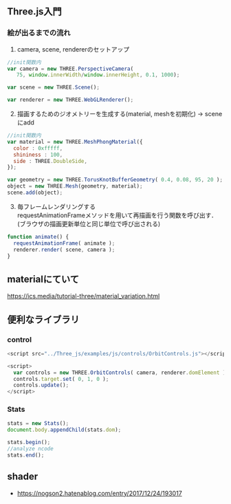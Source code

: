 ## Three.js入門

### 絵が出るまでの流れ
1. camera, scene, rendererのセットアップ

```js
//init関数内
var camera = new THREE.PerspectiveCamera(
   75, window.innerWidth/window.innerHeight, 0.1, 1000);

var scene = new THREE.Scene();

var renderer = new THREE.WebGLRenderer();

```

2. 描画するためのジオメトリーを生成する(material, meshを初期化) -> sceneにadd

```js
//init関数内
var material = new THREE.MeshPhongMaterial({
  color : 0xfffff,
  shininess : 100,
  side : THREE.DoubleSide,
});

var geometry = new THREE.TorusKnotBufferGeometry( 0.4, 0.08, 95, 20 );
object = new THREE.Mesh(geometry, material);
scene.add(object);

```

3. 毎フレームレンダリングする<br>
requestAnimationFrameメソッドを用いて再描画を行う関数を呼び出す．
(ブラウザの描画更新単位と同じ単位で呼び出される)

```js
function animate() {
  requestAnimationFrame( animate );
  renderer.render( scene, camera );
}
```

## materialにていて
https://ics.media/tutorial-three/material_variation.html

## 便利なライブラリ
### control

```js
<script src="../Three_js/examples/js/controls/OrbitControls.js"></script>

<script>
  var controls = new THREE.OrbitControls( camera, renderer.domElement );
  controls.target.set( 0, 1, 0 );
  controls.update();
</script>
```


### Stats
```js
stats = new Stats();
document.body.appendChild(stats.dom);
```

```js
stats.begin();
//analyze ncode
stats.end();
```


## shader
- https://nogson2.hatenablog.com/entry/2017/12/24/193017
